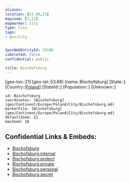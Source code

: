 ```yaml
---
aliases: 
location: [53.88,21]
mapzoom: [7,12] 
mapmarker: city 
type: City
tags:
- geo/City


SpocWebEntityId: 29198
isDeleted: false
confidential: public

title: Bischofsburg
---
```

[geo-lon::21]
[geo-lat::53.88]
[name::Bischofsburg]
[State::]
[Country::[Poland](geo/Continent/Europe/Poland.md)]
[StateId::]
[Population::]
[Unknown::]


```leaflet
id: Bischofsburg
coordinates: [Bischofsburg](geo/Continent/Europe/Poland/City/Bischofsburg.md)
markerFile: [Bischofsburg](geo/Continent/Europe/Poland/City/Bischofsburg.md)
defaultZoom: 11 
maxZoom: 18
```


## Confidential Links & Embeds: 
- [Bischofsburg](../../../../../../_public/geo/Continent/Europe/Poland/City/Bischofsburg.md) 
- [Bischofsburg.internal](../../../../../../_internal/geo/Continent/Europe/Poland/City/Bischofsburg.internal.md) 
- [Bischofsburg.protect](../../../../../../_protect/geo/Continent/Europe/Poland/City/Bischofsburg.protect.md) 
- [Bischofsburg.private](../../../../../../_private/geo/Continent/Europe/Poland/City/Bischofsburg.private.md) 
- [Bischofsburg.personal](../../../../../../_personal/geo/Continent/Europe/Poland/City/Bischofsburg.personal.md) 
- [Bischofsburg.secret](../../../../../../_secret/geo/Continent/Europe/Poland/City/Bischofsburg.secret.md) 
